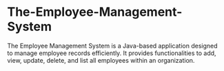 # The-Employee-Management-System
The Employee Management System is a Java-based application designed to manage employee records efficiently. It provides functionalities to add, view, update, delete, and list all employees within an organization.
